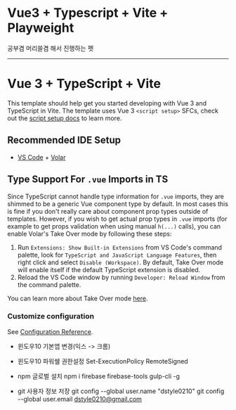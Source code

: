 # Vue3 + Typescript + Vite + Playweight

공부겸 머리쓸겸 해서 진행하는 펫

---


# Vue 3 + TypeScript + Vite

This template should help get you started developing with Vue 3 and TypeScript in Vite. The template uses Vue 3 `<script setup>` SFCs, check out the [script setup docs](https://v3.vuejs.org/api/sfc-script-setup.html#sfc-script-setup) to learn more.

## Recommended IDE Setup

- [VS Code](https://code.visualstudio.com/) + [Volar](https://marketplace.visualstudio.com/items?itemName=Vue.volar)

## Type Support For `.vue` Imports in TS

Since TypeScript cannot handle type information for `.vue` imports, they are shimmed to be a generic Vue component type by default. In most cases this is fine if you don't really care about component prop types outside of templates. However, if you wish to get actual prop types in `.vue` imports (for example to get props validation when using manual `h(...)` calls), you can enable Volar's Take Over mode by following these steps:

1. Run `Extensions: Show Built-in Extensions` from VS Code's command palette, look for `TypeScript and JavaScript Language Features`, then right click and select `Disable (Workspace)`. By default, Take Over mode will enable itself if the default TypeScript extension is disabled.
2. Reload the VS Code window by running `Developer: Reload Window` from the command palette.

You can learn more about Take Over mode [here](https://github.com/johnsoncodehk/volar/discussions/471).


### Customize configuration
See [Configuration Reference](https://cli.vuejs.org/config/).

- 윈도우10 기본앱 변경(익스 -> 크롬)
- 윈도우10 파워쉘 권한설정
Set-ExecutionPolicy RemoteSigned

- npm 글로벌 설치
npm i firebase firebase-tools gulp-cli -g

- git 사용자 정보 저장
git config --global user.name "dstyle0210"
git config --global user.email dstyle0210@gmail.com